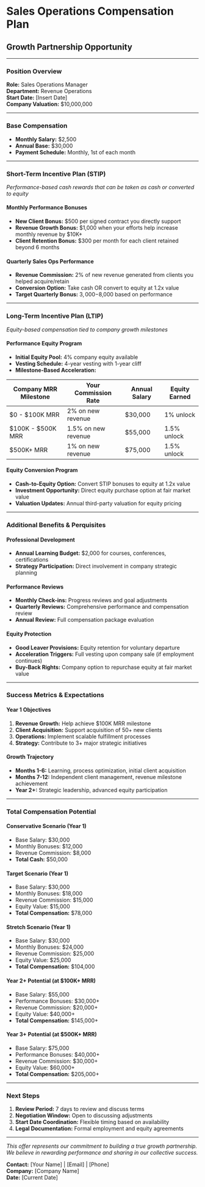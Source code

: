 # Sales Operations Compensation Plan
## Growth Partnership Opportunity

---

### **Position Overview**
**Role:** Sales Operations Manager  
**Department:** Revenue Operations  
**Start Date:** [Insert Date]  
**Company Valuation:** $10,000,000

---

### **Base Compensation**
- **Monthly Salary:** $2,500
- **Annual Base:** $30,000
- **Payment Schedule:** Monthly, 1st of each month

---

### **Short-Term Incentive Plan (STIP)**
*Performance-based cash rewards that can be taken as cash or converted to equity*

#### **Monthly Performance Bonuses**
- **New Client Bonus:** $500 per signed contract you directly support
- **Revenue Growth Bonus:** $1,000 when your efforts help increase monthly revenue by $10K+
- **Client Retention Bonus:** $300 per month for each client retained beyond 6 months

#### **Quarterly Sales Ops Performance**
- **Revenue Commission:** 2% of new revenue generated from clients you helped acquire/retain
- **Conversion Option:** Take cash OR convert to equity at 1.2x value
- **Target Quarterly Bonus:** $3,000-$8,000 based on performance

---

### **Long-Term Incentive Plan (LTIP)**
*Equity-based compensation tied to company growth milestones*

#### **Performance Equity Program**
- **Initial Equity Pool:** 4% company equity available
- **Vesting Schedule:** 4-year vesting with 1-year cliff
- **Milestone-Based Acceleration:**

| Company MRR Milestone | Your Commission Rate | Annual Salary | Equity Earned |
|----------------------|---------------------|---------------|---------------|
| $0 - $100K MRR       | 2% on new revenue   | $30,000       | 1% unlock     |
| $100K - $500K MRR    | 1.5% on new revenue | $55,000       | 1.5% unlock   |
| $500K+ MRR           | 1% on new revenue   | $75,000       | 1.5% unlock   |

#### **Equity Conversion Program**
- **Cash-to-Equity Option:** Convert STIP bonuses to equity at 1.2x value
- **Investment Opportunity:** Direct equity purchase option at fair market value
- **Valuation Updates:** Annual third-party valuation for equity pricing

---

### **Additional Benefits & Perquisites**

#### **Professional Development**
- **Annual Learning Budget:** $2,000 for courses, conferences, certifications
- **Strategy Participation:** Direct involvement in company strategic planning

#### **Performance Reviews**
- **Monthly Check-ins:** Progress reviews and goal adjustments
- **Quarterly Reviews:** Comprehensive performance and compensation review
- **Annual Review:** Full compensation package evaluation

#### **Equity Protection**
- **Good Leaver Provisions:** Equity retention for voluntary departure
- **Acceleration Triggers:** Full vesting upon company sale (if employment continues)
- **Buy-Back Rights:** Company option to repurchase equity at fair market value

---

### **Success Metrics & Expectations**

#### **Year 1 Objectives**
1. **Revenue Growth:** Help achieve $100K MRR milestone
2. **Client Acquisition:** Support acquisition of 50+ new clients
3. **Operations:** Implement scalable fulfillment processes
4. **Strategy:** Contribute to 3+ major strategic initiatives

#### **Growth Trajectory**
- **Months 1-6:** Learning, process optimization, initial client acquisition
- **Months 7-12:** Independent client management, revenue milestone achievement
- **Year 2+:** Strategic leadership, advanced equity participation

---

### **Total Compensation Potential**

#### **Conservative Scenario (Year 1)**
- Base Salary: $30,000
- Monthly Bonuses: $12,000
- Revenue Commission: $8,000
- **Total Cash:** $50,000

#### **Target Scenario (Year 1)**
- Base Salary: $30,000
- Monthly Bonuses: $18,000
- Revenue Commission: $15,000
- Equity Value: $15,000
- **Total Compensation:** $78,000

#### **Stretch Scenario (Year 1)**
- Base Salary: $30,000
- Monthly Bonuses: $24,000
- Revenue Commission: $25,000
- Equity Value: $25,000
- **Total Compensation:** $104,000

#### **Year 2+ Potential (at $100K+ MRR)**
- Base Salary: $55,000
- Performance Bonuses: $30,000+
- Revenue Commission: $20,000+
- Equity Value: $40,000+
- **Total Compensation:** $145,000+

#### **Year 3+ Potential (at $500K+ MRR)**
- Base Salary: $75,000
- Performance Bonuses: $40,000+
- Revenue Commission: $30,000+
- Equity Value: $60,000+
- **Total Compensation:** $205,000+

---

### **Next Steps**
1. **Review Period:** 7 days to review and discuss terms
2. **Negotiation Window:** Open to discussing adjustments
3. **Start Date Coordination:** Flexible timing based on availability
4. **Legal Documentation:** Formal employment and equity agreements

---

*This offer represents our commitment to building a true growth partnership. We believe in rewarding performance and sharing in our collective success.*

**Contact:** [Your Name] | [Email] | [Phone]  
**Company:** [Company Name]  
**Date:** [Current Date] 